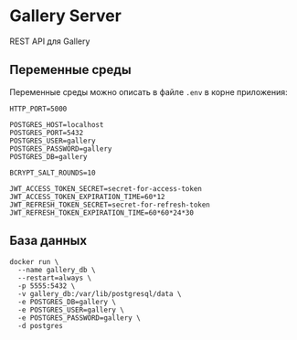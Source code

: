 # Gallery Server

REST API для Gallery

## Переменные среды

Переменные среды можно описать в файле `.env` в корне приложения:

```dotenv
HTTP_PORT=5000

POSTGRES_HOST=localhost
POSTGRES_PORT=5432
POSTGRES_USER=gallery
POSTGRES_PASSWORD=gallery
POSTGRES_DB=gallery

BCRYPT_SALT_ROUNDS=10

JWT_ACCESS_TOKEN_SECRET=secret-for-access-token
JWT_ACCESS_TOKEN_EXPIRATION_TIME=60*12
JWT_REFRESH_TOKEN_SECRET=secret-for-refresh-token
JWT_REFRESH_TOKEN_EXPIRATION_TIME=60*60*24*30
```

## База данных

```shell
docker run \
  --name gallery_db \
  --restart=always \
  -p 5555:5432 \
  -v gallery_db:/var/lib/postgresql/data \
  -e POSTGRES_DB=gallery \
  -e POSTGRES_USER=gallery \
  -e POSTGRES_PASSWORD=gallery \
  -d postgres
```
